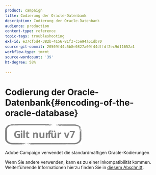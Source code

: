 ```yaml
---
product: campaign
title: Codierung der Oracle-Datenbank
description: Codierung der Oracle-Datenbank
audience: production
content-type: reference
topic-tags: troubleshooting
exl-id: e37cf5d4-382b-4156-81f3-c5e94a51db70
source-git-commit: 20509f44c5b8e0827a09f44dffdf2ec9d11652a1
workflow-type: tm+mt
source-wordcount: '39'
ht-degree: 58%

---
```


# Codierung der Oracle-Datenbank{#encoding-of-the-oracle-database}

![](../../assets/v7-only.svg)

Adobe Campaign verwendet die standardmäßigen Oracle-Kodierungen.

Wenn Sie andere verwenden, kann es zu einer Inkompatibilität kommen. Weiterführende Informationen hierzu finden Sie in [diesem Abschnitt](../../installation/using/database.md#oracle).
